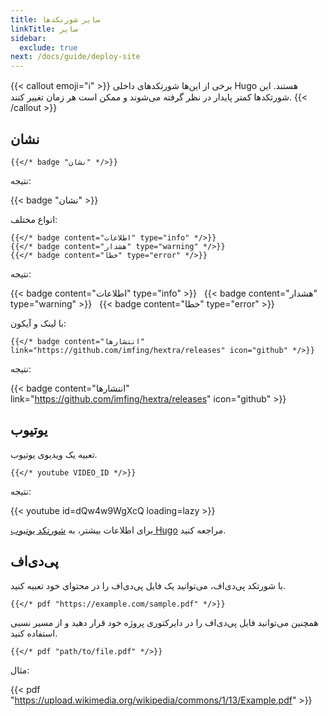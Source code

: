 ```yaml
---
title: سایر شورتکدها
linkTitle: سایر
sidebar:
  exclude: true
next: /docs/guide/deploy-site
---
```


{{< callout emoji="ℹ️" >}}
  برخی از این‌ها شورتکدهای داخلی Hugo هستند.
  این شورتکدها کمتر پایدار در نظر گرفته می‌شوند و ممکن است هر زمان تغییر کنند.
{{< /callout >}}

## نشان

```
{{</* badge "نشان" */>}}
```

نتیجه:

{{< badge "نشان" >}}

انواع مختلف:

```
{{</* badge content="اطلاعات" type="info" */>}}
{{</* badge content="هشدار" type="warning" */>}}
{{</* badge content="خطا" type="error" */>}}
```

نتیجه:

{{< badge content="اطلاعات" type="info" >}} &nbsp;
{{< badge content="هشدار" type="warning" >}} &nbsp;
{{< badge content="خطا" type="error" >}}

با لینک و آیکون:

```
{{</* badge content="انتشارها" link="https://github.com/imfing/hextra/releases" icon="github" */>}}
```

نتیجه:

{{< badge content="انتشارها" link="https://github.com/imfing/hextra/releases" icon="github" >}}

## یوتیوب

تعبیه یک ویدیوی یوتیوب.

```
{{</* youtube VIDEO_ID */>}}
```

نتیجه:

{{< youtube id=dQw4w9WgXcQ loading=lazy >}}

برای اطلاعات بیشتر، به [شورتکد یوتیوب Hugo](https://gohugo.io/content-management/shortcodes/#youtube) مراجعه کنید.

## پی‌دی‌اف

با شورتکد پی‌دی‌اف، می‌توانید یک فایل پی‌دی‌اف را در محتوای خود تعبیه کنید.

```
{{</* pdf "https://example.com/sample.pdf" */>}}
```

همچنین می‌توانید فایل پی‌دی‌اف را در دایرکتوری پروژه خود قرار دهید و از مسیر نسبی استفاده کنید.

```
{{</* pdf "path/to/file.pdf" */>}}
```

مثال:

{{< pdf "https://upload.wikimedia.org/wikipedia/commons/1/13/Example.pdf" >}}